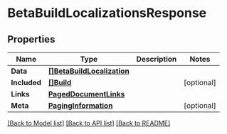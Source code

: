# BetaBuildLocalizationsResponse

## Properties

Name | Type | Description | Notes
------------ | ------------- | ------------- | -------------
**Data** | [**[]BetaBuildLocalization**](BetaBuildLocalization.md) |  | 
**Included** | [**[]Build**](Build.md) |  | [optional] 
**Links** | [**PagedDocumentLinks**](PagedDocumentLinks.md) |  | 
**Meta** | [**PagingInformation**](PagingInformation.md) |  | [optional] 

[[Back to Model list]](../README.md#documentation-for-models) [[Back to API list]](../README.md#documentation-for-api-endpoints) [[Back to README]](../README.md)


